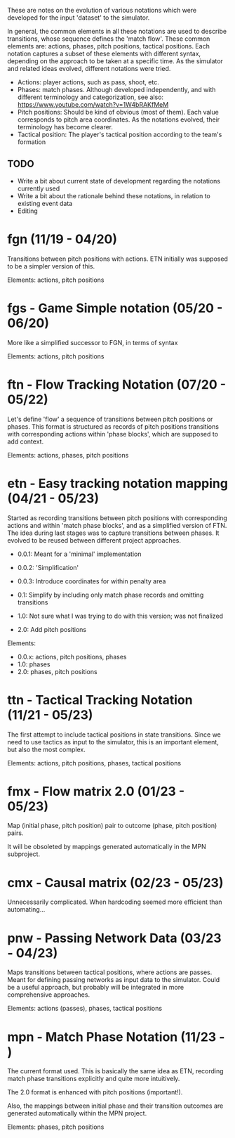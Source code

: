 These are notes on the evolution of various notations which were developed for the input 'dataset' to the simulator.

In general, the common elements in all these notations are used to describe transitions, whose sequence defines the 'match flow'.
These common elements are: actions, phases, pitch positions, tactical positions.
Each notation captures a subset of these elements with different syntax, depending on the approach to be taken at a specific time.
As the simulator and related ideas evolved, different notations were tried.

* Actions: player actions, such as pass, shoot, etc.
* Phases: match phases. Although developed independently, and with different terminology and categorization, see also: https://www.youtube.com/watch?v=1W4bRAKfMeM
* Pitch positions: Should be kind of obvious (most of them). Each value corresponds to pitch area coordinates. As the notations evolved, their terminology has become clearer.
* Tactical position: The player's tactical position according to the team's formation

## TODO


* Write a bit about current state of development regarding the notations currently used
* Write a bit about the rationale behind these notations, in relation to existing event data
* Editing

# fgn (11/19 - 04/20)

Transitions between pitch positions with actions. ETN initially was supposed to be a simpler version of this.

Elements: actions, pitch positions

# fgs - Game Simple notation (05/20 - 06/20)

More like a simplified successor to FGN, in terms of syntax

Elements: actions, pitch positions

# ftn - Flow Tracking Notation (07/20 - 05/22)

Let's define 'flow' a sequence of transitions between pitch positions or phases.
This format is structured as records of pitch positions transitions with corresponding actions within 'phase blocks', which are supposed to add context.

Elements: actions, phases, pitch positions

# etn - Easy tracking notation mapping (04/21 - 05/23)

Started as recording transitions between pitch positions with corresponding actions and within 'match phase blocks', and as a simplified version of FTN.
The idea during last stages was to capture transitions between phases.
It evolved to be reused between different project approaches.

* 0.0.1: Meant for a 'minimal' implementation

* 0.0.2: 'Simplification'

* 0.0.3: Introduce coordinates for within penalty area

* 0.1: Simplify by including only match phase records and omitting transitions

* 1.0: Not sure what I was trying to do with this version; was not finalized

* 2.0: Add pitch positions

Elements:
    
* 0.0.x: actions, pitch positions, phases
* 1.0: phases
* 2.0: phases, pitch positions

# ttn - Tactical Tracking Notation (11/21 - 05/23)

The first attempt to include tactical positions in state transitions.
Since we need to use tactics as input to the simulator, this is an important element, but also the most complex.

Elements: actions, pitch positions, phases, tactical positions

# fmx - Flow matrix 2.0 (01/23 - 05/23)

Map (initial phase, pitch position) pair to outcome (phase, pitch position) pairs.

It will be obsoleted by mappings generated automatically in the MPN subproject.

# cmx - Causal matrix (02/23 - 05/23)

Unnecessarily complicated. When hardcoding seemed more efficient than automating...

# pnw - Passing Network Data (03/23 - 04/23)

Maps transitions between tactical positions, where actions are passes. Meant for defining passing networks as input data to the simulator.
Could be a useful approach, but probably will be integrated in more comprehensive approaches.

Elements: actions (passes), phases, tactical positions

# mpn - Match Phase Notation (11/23 - )

The current format used. This is basically the same idea as ETN, recording match phase transitions explicitly and quite more intuitively.

The 2.0 format is enhanced with pitch positions (important!).

Also, the mappings between initial phase and their transition outcomes are generated automatically within the MPN project.

Elements: phases, pitch positions 
